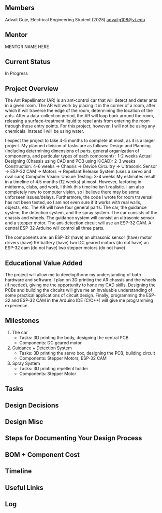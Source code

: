 ## Members
Advait Guje, Electrical Engineering Student (2028)
advaitg108@vt.edu

## Mentor
MENTOR NAME HERE

## Current Status
In Progress
## Project Overview

The Ant Repellinator (AR) is an ant-control car that will detect and deter ants in a given room. The AR will work by placing it in the corner of a room, after which it will traverse the edge of the room, determining the location of the ants. After a data-collection period, the AR will loop back around the room, releasing a surface-treatment liquid to repel ants from entering the room through those entry points. For this project, however, I will not be using any chemicals. Instead I will be using water.

<timeline>
I expect the project to take 4-5 months to complete at most, as it is a larger project. My planned division of tasks are as follows:
Design and Planning (including determining dimensions of parts, general organization of components, and particular types of each component) : 1-2 weeks
Actual Designing (Chassis using CAD and PCB using KiCAD): 2-3 weeks
Construction: 4-6 weeks
-> Chassis
-> Device Circuitry
    -> Ultrasonic Sensor
    -> ESP-32 CAM
    -> Motors
-> Repellant Release System (uses a servo and oval cam)
Computer Vision: Unsure
Testing: 3-4 weeks
  
<delays>
My estimates result in a timeline of 4.5 months (12 weeks) at most. However, factoring in midterms, clubs, and work, I think this timeline isn't realistic. I am also completely new to computer vision, so I believe there may be some unforseen issues/delays. Furthermore, the code I wrote for room traversal has not been tested, so I am not even sure if it works with real walls, objects, etc.

<components>
The AR will have four general parts: The car, the guidance system, the detection system, and the spray system. The car consists of the chassis and wheels. The guidance system will consist an ultrasonic sensor and a stepper motor. The ant-detection circuit will use an ESP-32 CAM. A central ESP-32 Arduino will control all three parts. 

The components are:
an ESP-32 (have)
an ultrasonic sensor (have)
motor drivers (have)
9V battery (have)
two DC geared motors (do not have)
an ESP-32 cam (do not have) 
two stepper motors (do not have)

## Educational Value Added

The project will allow me to develop/hone my understanding of both hardware and software. I plan on 3D printing the AR chassis and the wheels (if needed), giving me the opportunity to hone my CAD skills. Designing the PCBs and building the circuits will give me an invaluable understanding of some practical applications of circuit design. Finally, programming the ESP-32 and ESP-32 CAM in the Arduino IDE (C/C++) will give me programming experience. 

## Milestones
1. The car
   - Tasks: 3D printing the body, designing the central PCB
   - Components: DC geared motor
2. Guidance + Detection System
   - Tasks: 3D printing the servo box, designing the PCB, building circuit
   - Components: Stepper Motors, ESP-32 CAM
3. Spray System
   - Tasks: 3D printing repellent holder
   - Components: Stepper Motor

## Tasks

<!-- Your Text Here. You may work with your mentor on this later when they are assigned -->

## Design Decisions

<!-- Your Text Here. You may work with your mentor on this later when they are assigned -->

## Design Misc

<!-- Your Text Here. You may work with your mentor on this later when they are assigned -->

## Steps for Documenting Your Design Process

<!-- Your Text Here. You may work with your mentor on this later when they are assigned -->

## BOM + Component Cost

<!-- Your Text Here. You may work with your mentor on this later when they are assigned -->

## Timeline

<!-- Your Text Here. You may work with your mentor on this later when they are assigned -->

## Useful Links

<!-- Your Text Here. You may work with your mentor on this later when they are assigned -->

## Log

<!-- Your Text Here. You may work with your mentor on this later when they are assigned -->





